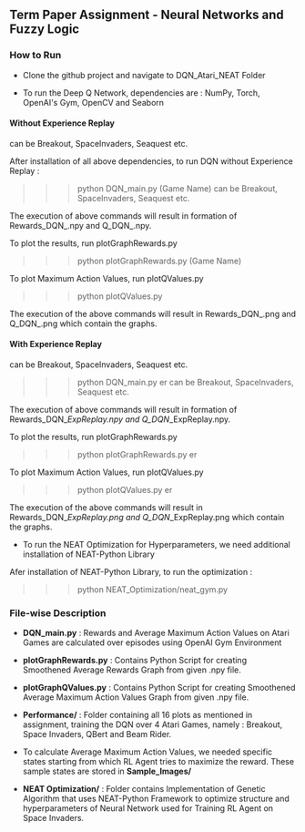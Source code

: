 ## Term Paper Assignment - Neural Networks and Fuzzy Logic

### How to Run

- Clone the github project and navigate to DQN_Atari_NEAT Folder

- To run the Deep Q Network, dependencies are : NumPy, Torch, OpenAI's Gym, OpenCV and Seaborn

#### Without Experience Replay

<Game Name> can be Breakout, SpaceInvaders, Seaquest etc.
  
After installation of all above dependencies, to run DQN without Experience Replay : 

>>> python DQN_main.py (Game Name) 
<Game Name> can be Breakout, SpaceInvaders, Seaquest etc.
  
The execution of above commands will result in formation of Rewards_DQN_<Game Name>.npy and Q_DQN_<Game Name>.npy.
  
To plot the results, run plotGraphRewards.py

>>> python plotGraphRewards.py (Game Name)
  
To plot Maximum Action Values, run plotQValues.py

>>> python plotQValues.py <Game Name>

The execution of the above commands will result in Rewards_DQN_<Game Name>.png and Q_DQN_<Game Name>.png which contain the graphs.
  
  
  
#### With Experience Replay

<Game Name> can be Breakout, SpaceInvaders, Seaquest etc.

>>> python DQN_main.py <Game Name> er
<Game Name> can be Breakout, SpaceInvaders, Seaquest etc.
  
The execution of above commands will result in formation of Rewards_DQN_<Game Name>_ExpReplay.npy and Q_DQN_<Game Name>_ExpReplay.npy.
  
To plot the results, run plotGraphRewards.py

>>> python plotGraphRewards.py <Game Name> er
  
To plot Maximum Action Values, run plotQValues.py

>>> python plotQValues.py <Game Name> er

The execution of the above commands will result in Rewards_DQN_<Game Name>_ExpReplay.png and Q_DQN_<Game Name>_ExpReplay.png which contain the graphs.
  
  
- To run the NEAT Optimization for Hyperparameters, we need additional installation of NEAT-Python Library

Afer installation of NEAT-Python Library, to run the optimization :

>>> python NEAT_Optimization/neat_gym.py <Game Name> 
  


### File-wise Description

- **DQN_main.py** : Rewards and Average Maximum Action Values on Atari Games are calculated over episodes using OpenAI Gym Environment

- **plotGraphRewards.py** : Contains Python Script for creating Smoothened Average Rewards Graph from given .npy file.

- **plotGraphQValues.py** : Contains Python Script for creating Smoothened Average Maximum Action Values Graph from given .npy file.

- **Performance/** : Folder containing all 16 plots as mentioned in assignment, training the DQN over 4 Atari Games, namely : Breakout, Space Invaders, QBert and Beam Rider.

- To calculate Average Maximum Action Values, we needed specific states starting from which RL Agent tries to maximize the reward. These sample states are stored in **Sample_Images/**

- **NEAT Optimization/** : Folder contains Implementation of Genetic Algorithm that uses NEAT-Python Framework to optimize structure and hyperparameters of Neural Network used for Training RL Agent on Space Invaders.
